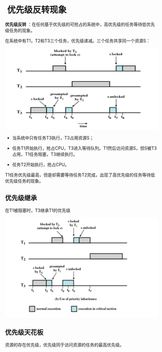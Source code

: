 #  优先级反转现象

**优先级反转** ：在任何基于优先级的可抢占的系统中，高优先级的任务等待低优先级任务的现象。


在系统中有T1，T2和T3三个任务，优先级递减。三个任务共享同一个资源S：

![](https://github.com/existorlive/existorlivepic/raw/master/%E6%88%AA%E5%B1%8F2020-10-05%20%E4%B8%8B%E5%8D%887.37.28.png)

- 当系统中只有任务T3执行，T3占用资源S；

- 任务T1开始执行，抢占CPU，T3进入等待队列。T1然后访问资源S，但S被T3占用，T1任务阻塞，T3继续执行。

- 任务T2开始执行，抢占CPU。

T1任务优先级最高，但是却需要等待任务T2完成，出现了高优先级的任务等待低优先级任务的现象。


## 优先级继承

在T1被阻塞时，T3继承T1的优先级

![](https://github.com/existorlive/existorlivepic/raw/master/%E6%88%AA%E5%B1%8F2020-10-05%20%E4%B8%8B%E5%8D%887.49.51.png)

## 优先级天花板

资源的存在优先级，优先级同于访问资源的任务的最高优先级。
